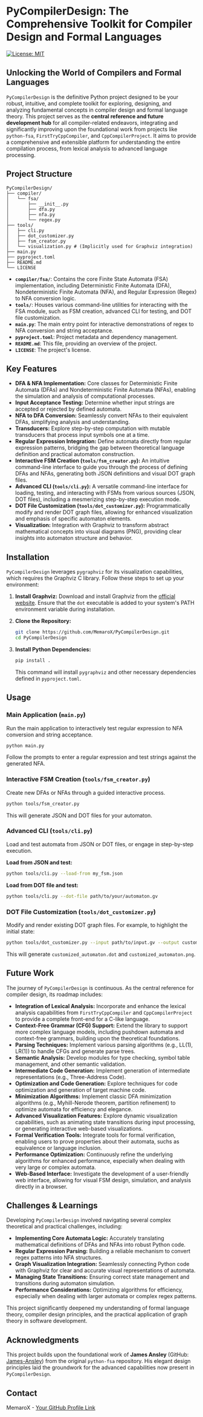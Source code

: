 # PyCompilerDesign: The Comprehensive Toolkit for Compiler Design and Formal Languages

[![License: MIT](https://img.shields.io/badge/License-MIT-yellow.svg)](https://opensource.org/licenses/MIT)

## Unlocking the World of Compilers and Formal Languages

`PyCompilerDesign` is the definitive Python project designed to be your robust, intuitive, and complete toolkit for exploring, designing, and analyzing fundamental concepts in compiler design and formal language theory. This project serves as the **central reference and future development hub** for all compiler-related endeavors, integrating and significantly improving upon the foundational work from projects like `python-fsa`, `FirstTryCppCompiler`, and `CppCompilerProject`. It aims to provide a comprehensive and extensible platform for understanding the entire compilation process, from lexical analysis to advanced language processing.

## Project Structure

```
PyCompilerDesign/
├── compiler/
│   └── fsa/
│       ├── __init__.py
│       ├── dfa.py
│       ├── nfa.py
│       └── regex.py
├── tools/
│   ├── cli.py
│   ├── dot_customizer.py
│   ├── fsm_creator.py
│   └── visualization.py # (Implicitly used for Graphviz integration)
├── main.py
├── pyproject.toml
├── README.md
└── LICENSE
```

-   **`compiler/fsa/`**: Contains the core Finite State Automata (FSA) implementation, including Deterministic Finite Automata (DFA), Nondeterministic Finite Automata (NFA), and Regular Expression (Regex) to NFA conversion logic.
-   **`tools/`**: Houses various command-line utilities for interacting with the FSA module, such as FSM creation, advanced CLI for testing, and DOT file customization.
-   **`main.py`**: The main entry point for interactive demonstrations of regex to NFA conversion and string acceptance.
-   **`pyproject.toml`**: Project metadata and dependency management.
-   **`README.md`**: This file, providing an overview of the project.
-   **`LICENSE`**: The project's license.

## Key Features

-   **DFA & NFA Implementation:** Core classes for Deterministic Finite Automata (DFAs) and Nondeterministic Finite Automata (NFAs), enabling the simulation and analysis of computational processes.
-   **Input Acceptance Testing:** Determine whether input strings are accepted or rejected by defined automata.
-   **NFA to DFA Conversion:** Seamlessly convert NFAs to their equivalent DFAs, simplifying analysis and understanding.
-   **Transducers:** Explore step-by-step computation with mutable transducers that process input symbols one at a time.
-   **Regular Expression Integration:** Define automata directly from regular expression patterns, bridging the gap between theoretical language definition and practical automaton construction.
-   **Interactive FSM Creation (`tools/fsm_creator.py`):** An intuitive command-line interface to guide you through the process of defining DFAs and NFAs, generating both JSON definitions and visual DOT graph files.
-   **Advanced CLI (`tools/cli.py`):** A versatile command-line interface for loading, testing, and interacting with FSMs from various sources (JSON, DOT files), including a mesmerizing step-by-step execution mode.
-   **DOT File Customization (`tools/dot_customizer.py`):** Programmatically modify and render DOT graph files, allowing for enhanced visualization and emphasis of specific automaton elements.
-   **Visualization:** Integration with Graphviz to transform abstract mathematical concepts into visual diagrams (PNG), providing clear insights into automaton structure and behavior.

## Installation

`PyCompilerDesign` leverages `pygraphviz` for its visualization capabilities, which requires the Graphviz C library. Follow these steps to set up your environment:

1.  **Install Graphviz:** Download and install Graphviz from the [official website](https://graphviz.org/download/). Ensure that the `dot` executable is added to your system's PATH environment variable during installation.

2.  **Clone the Repository:**
    ```bash
    git clone https://github.com/MemaroX/PyCompilerDesign.git
    cd PyCompilerDesign
    ```

3.  **Install Python Dependencies:**
    ```bash
    pip install .
    ```
    This command will install `pygraphviz` and other necessary dependencies defined in `pyproject.toml`.

## Usage

### Main Application (`main.py`)

Run the main application to interactively test regular expression to NFA conversion and string acceptance.

```bash
python main.py
```

Follow the prompts to enter a regular expression and test strings against the generated NFA.

### Interactive FSM Creation (`tools/fsm_creator.py`)

Create new DFAs or NFAs through a guided interactive process.

```bash
python tools/fsm_creator.py
```

This will generate JSON and DOT files for your automaton.

### Advanced CLI (`tools/cli.py`)

Load and test automata from JSON or DOT files, or engage in step-by-step execution.

**Load from JSON and test:**

```bash
python tools/cli.py --load-from my_fsm.json
```

**Load from DOT file and test:**

```bash
python tools/cli.py --dot-file path/to/your/automaton.gv
```

### DOT File Customization (`tools/dot_customizer.py`)

Modify and render existing DOT graph files. For example, to highlight the initial state:

```bash
python tools/dot_customizer.py --input path/to/input.gv --output customized_automaton
```

This will generate `customized_automaton.dot` and `customized_automaton.png`.

## Future Work

The journey of `PyCompilerDesign` is continuous. As the central reference for compiler design, its roadmap includes:

-   **Integration of Lexical Analysis:** Incorporate and enhance the lexical analysis capabilities from `FirstTryCppCompiler` and `CppCompilerProject` to provide a complete front-end for a C-like language.
-   **Context-Free Grammar (CFG) Support:** Extend the library to support more complex language models, including pushdown automata and context-free grammars, building upon the theoretical foundations.
-   **Parsing Techniques:** Implement various parsing algorithms (e.g., LL(1), LR(1)) to handle CFGs and generate parse trees.
-   **Semantic Analysis:** Develop modules for type checking, symbol table management, and other semantic validation.
-   **Intermediate Code Generation:** Implement generation of intermediate representations (e.g., Three-Address Code).
-   **Optimization and Code Generation:** Explore techniques for code optimization and generation of target machine code.
-   **Minimization Algorithms:** Implement classic DFA minimization algorithms (e.g., Myhill-Nerode theorem, partition refinement) to optimize automata for efficiency and elegance.
-   **Advanced Visualization Features:** Explore dynamic visualization capabilities, such as animating state transitions during input processing, or generating interactive web-based visualizations.
-   **Formal Verification Tools:** Integrate tools for formal verification, enabling users to prove properties about their automata, suchs as equivalence or language inclusion.
-   **Performance Optimization:** Continuously refine the underlying algorithms for enhanced performance, especially when dealing with very large or complex automata.
-   **Web-Based Interface:** Investigate the development of a user-friendly web interface, allowing for visual FSM design, simulation, and analysis directly in a browser.

## Challenges & Learnings

Developing `PyCompilerDesign` involved navigating several complex theoretical and practical challenges, including:

-   **Implementing Core Automata Logic:** Accurately translating mathematical definitions of DFAs and NFAs into robust Python code.
-   **Regular Expression Parsing:** Building a reliable mechanism to convert regex patterns into NFA structures.
-   **Graph Visualization Integration:** Seamlessly connecting Python code with Graphviz for clear and accurate visual representations of automata.
-   **Managing State Transitions:** Ensuring correct state management and transitions during automaton simulation.
-   **Performance Considerations:** Optimizing algorithms for efficiency, especially when dealing with larger automata or complex regex patterns.

This project significantly deepened my understanding of formal language theory, compiler design principles, and the practical application of graph theory in software development.

## Acknowledgments

This project builds upon the foundational work of **James Ansley** (GitHub: [James-Ansley](https://github.com/James-Ansley)) from the original `python-fsa` repository. His elegant design principles laid the groundwork for the advanced capabilities now present in `PyCompilerDesign`.

## Contact

MemaroX - [Your GitHub Profile Link](https://github.com/MemaroX)
